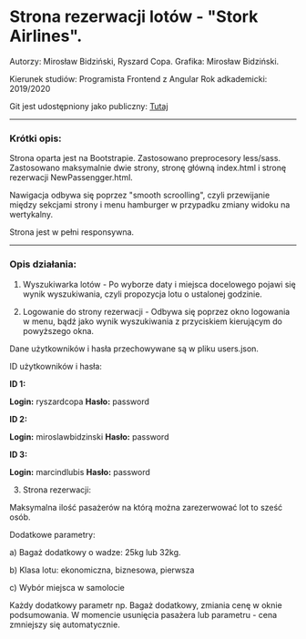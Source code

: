<h1>Strona rezerwacji lotów - "Stork Airlines".</h1>

Autorzy: Mirosław Bidziński, Ryszard Copa.
Grafika: Mirosław Bidziński.

Kierunek studiów: Programista Frontend z Angular
Rok adkademicki: 2019/2020

Git jest udostępniony jako publiczny: [Tutaj](https://github.com/ryszardcopa/PracaDyplomowWSB2.git)

------------------------------------------

<h3>Krótki opis:</h3>

  Strona oparta jest na Bootstrapie. Zastosowano preprocesory less/sass.
Zastosowano maksymalnie dwie strony, stronę główną index.html i stronę rezerwacji NewPassengger.html.

  Nawigacja odbywa się poprzez "smooth scroolling", czyli przewijanie między sekcjami strony i menu hamburger w przypadku zmiany 
widoku na wertykalny.

Strona jest w pełni responsywna.

------------------------------------------

<h3>Opis działania:</h3>

1. Wyszukiwarka lotów - Po wyborze daty i miejsca docelowego pojawi się wynik wyszukiwania,
czyli propozycja lotu o ustalonej godzinie.

2. Logowanie do strony rezerwacji - Odbywa się poprzez okno logowania w menu, 
bądź jako wynik wyszukiwania z przyciskiem kierującym do powyższego okna.

Dane użytkowników i hasła przechowywane są w pliku users.json.

ID użytkowników i hasła:

**ID 1:**

**Login:** ryszardcopa
**Hasło:** password

**ID 2:**

**Login:** miroslawbidzinski
**Hasło:** password

**ID 3:**

**Login:** marcindlubis
**Hasło:** password

  3. Strona rezerwacji:

Maksymalna ilość pasażerów na którą można zarezerwować lot to sześć osób. 

Dodatkowe parametry:

  a) Bagaż dodatkowy o wadze: 25kg lub 32kg.
  
  b) Klasa lotu: ekonomiczna, biznesowa, pierwsza
  
  c) Wybór miejsca w samolocie

Każdy dodatkowy parametr np. Bagaż dodatkowy, zmiania cenę w oknie podsumowania.
W momencie usunięcia pasażera lub parametru - cena zmniejszy się automatycznie.

